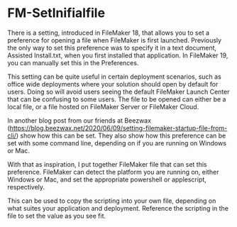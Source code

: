 # FM-SetInifialfile
 
There is a setting, introduced in FileMaker 18, that allows you to set a preference for opening a file when FileMaker is first launched. Previously the only way to set this preference was to specify it in a text document, Assisted Install.txt, when you first installed that application. In FileMaker 19, you can manually set this in the Preferences.

This setting can be quite useful in certain deployment scenarios, such as office wide deployments where your solution should open by default for users. Doing so will avoid users seeing the default FileMaker Launch Center that can be confusing to some users. The file to be opened can either be a local file, or a file hosted on FileMaker Server or FileMaker Cloud.

In another blog post from our friends at Beezwax (https://blog.beezwax.net/2020/06/09/setting-filemaker-startup-file-from-cli/) show how this can be set. They also show how this preference can be set with some command line, depending on if you are running on Windows or Mac.

With that as inspiration, I put together FileMaker file that can set this preference. FileMaker can detect the platform you are running on, either Windows or Mac, and set the appropriate powershell or applescript, respectively.

This can be used to copy the scripting into your own file, depending on what suites your application and deployment. Reference the scripting in the file to set the value as you see fit. 
